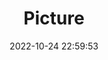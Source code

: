 ---
weight: 1
images:
- /images/edited/108.jpeg
title: Picture
date: 2022-10-24 22:59:53
tags:
- luminar
- work
---
